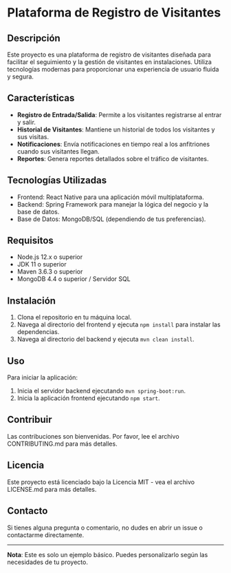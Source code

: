 # Plataforma de Registro de Visitantes

## Descripción
Este proyecto es una plataforma de registro de visitantes diseñada para facilitar el seguimiento y la gestión de visitantes en instalaciones. Utiliza tecnologías modernas para proporcionar una experiencia de usuario fluida y segura.

## Características
- **Registro de Entrada/Salida**: Permite a los visitantes registrarse al entrar y salir.
- **Historial de Visitantes**: Mantiene un historial de todos los visitantes y sus visitas.
- **Notificaciones**: Envía notificaciones en tiempo real a los anfitriones cuando sus visitantes llegan.
- **Reportes**: Genera reportes detallados sobre el tráfico de visitantes.

## Tecnologías Utilizadas
- Frontend: React Native para una aplicación móvil multiplataforma.
- Backend: Spring Framework para manejar la lógica del negocio y la base de datos.
- Base de Datos: MongoDB/SQL (dependiendo de tus preferencias).

## Requisitos
- Node.js 12.x o superior
- JDK 11 o superior
- Maven 3.6.3 o superior
- MongoDB 4.4 o superior / Servidor SQL

## Instalación
1. Clona el repositorio en tu máquina local.
2. Navega al directorio del frontend y ejecuta `npm install` para instalar las dependencias.
3. Navega al directorio del backend y ejecuta `mvn clean install`.

## Uso
Para iniciar la aplicación:
1. Inicia el servidor backend ejecutando `mvn spring-boot:run`.
2. Inicia la aplicación frontend ejecutando `npm start`.

## Contribuir
Las contribuciones son bienvenidas. Por favor, lee el archivo CONTRIBUTING.md para más detalles.

## Licencia
Este proyecto está licenciado bajo la Licencia MIT - vea el archivo LICENSE.md para más detalles.

## Contacto
Si tienes alguna pregunta o comentario, no dudes en abrir un issue o contactarme directamente.

---

**Nota**: Este es solo un ejemplo básico. Puedes personalizarlo según las necesidades de tu proyecto.
